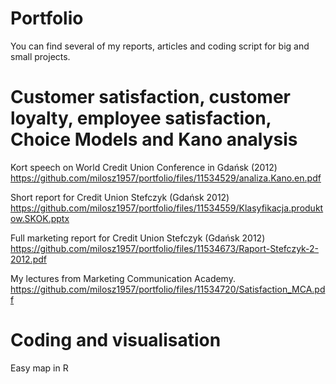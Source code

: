 # Portfolio
You can find several of my reports, articles and coding script for big and small projects.
# Customer satisfaction, customer loyalty, employee satisfaction, Choice Models and Kano analysis
Kort speech on World Credit Union Conference in Gdańsk (2012) https://github.com/milosz1957/portfolio/files/11534529/analiza.Kano.en.pdf

Short report for Credit Union Stefczyk (Gdańsk 2012) https://github.com/milosz1957/portfolio/files/11534559/Klasyfikacja.produktow.SKOK.pptx

Full marketing report for Credit Union Stefczyk (Gdańsk 2012) https://github.com/milosz1957/portfolio/files/11534673/Raport-Stefczyk-2-2012.pdf

My lectures from Marketing Communication Academy. https://github.com/milosz1957/portfolio/files/11534720/Satisfaction_MCA.pdf

# Coding and visualisation
Easy map in R 
